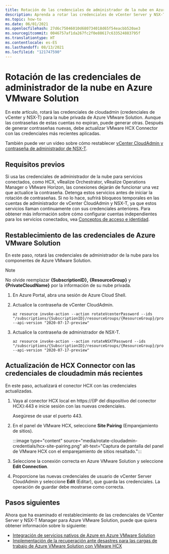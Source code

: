 ```yaml
---
title: Rotación de las credenciales de administrador de la nube en Azure VMware Solution
description: Aprenda a rotar las credenciales de vCenter Server y NSX-T Manager para la nube privada de Azure VMware Solution.
ms.topic: how-to
ms.date: 06/01/2021
ms.openlocfilehash: 27d6c75046010d680734018d65f54eacbb520ae3
ms.sourcegitcommit: 0046757af1da267fc2f0e88617c633524883795f
ms.translationtype: HT
ms.contentlocale: es-ES
ms.lasthandoff: 08/13/2021
ms.locfileid: "121747590"
---
```

# <a name="rotate-the-cloudadmin-credentials-for-azure-vmware-solution"></a>Rotación de las credenciales de administrador de la nube en Azure VMware Solution

En este artículo, rotará las credenciales de cloudadmin (credenciales de vCenter y NSX-T) para la nube privada de Azure VMware Solution.  Aunque las contraseñas de estas cuentas no expiran, puede generar otras. Después de generar contraseñas nuevas, debe actualizar VMware HCX Connector con las credenciales más recientes aplicadas.

También puede ver un vídeo sobre cómo restablecer [vCenter CloudAdmin y contraseña de administrador de NSX-T](https://youtu.be/cK1qY3knj88). 

## <a name="prerequisites"></a>Requisitos previos

Si usa las credenciales de administrador de la nube para servicios conectados, como HCX, vRealize Orchestrator, vRealize Operations Manager o VMware Horizon, las conexiones dejarán de funcionar una vez que actualice la contraseña.  Detenga estos servicios antes de iniciar la rotación de contraseñas. Si no lo hace, sufrirá bloqueos temporales en las cuentas de administrador de vCenter CloudAdmin y NSX-T, ya que estos servicios llaman continuamente con sus credenciales anteriores.  Para obtener más información sobre cómo configurar cuentas independientes para los servicios conectados, vea [Conceptos de acceso e identidad](./concepts-identity.md).

## <a name="reset-your-azure-vmware-solution-cloudadmin-credentials"></a>Restablecimiento de las credenciales de Azure VMware Solution

En este paso, rotará las credenciales de administrador de la nube para los componentes de Azure VMware Solution. 

>[!NOTE]
>No olvide reemplazar **{SubscriptionID},** **{ResourceGroup}** y **{PrivateCloudName}** por la información de su nube privada.

1. En Azure Portal, abra una sesión de Azure Cloud Shell.

2. Actualice la contraseña de vCenter CloudAdmin.  

   ```azurecli-interactive
   az resource invoke-action --action rotateVcenterPassword --ids "/subscriptions/{SubscriptionID}/resourceGroups/{ResourceGroup}/providers/Microsoft.AVS/privateClouds/{PrivateCloudName}" --api-version "2020-07-17-preview"
   ```
          
3. Actualice la contraseña de administrador de NSX-T. 

   ```azurecli-interactive
   az resource invoke-action --action rotateNSXTPassword --ids "/subscriptions/{SubscriptionID}/resourceGroups/{ResourceGroup}/providers/Microsoft.AVS/privateClouds/{PrivateCloudName}" --api-version "2020-07-17-preview"
   ```

## <a name="update-hcx-connector-with-the-latest-cloudadmin-credentials"></a>Actualización de HCX Connector con las credenciales de cloudadmin más recientes

En este paso, actualizará el conector HCX con las credenciales actualizadas.

1. Vaya al conector HCX local en https://{IP del dispositivo del conector HCX}:443 e inicie sesión con las nuevas credenciales.

   Asegúrese de usar el puerto 443. 

2. En el panel de VMware HCX, seleccione **Site Pairing** (Emparejamiento de sitios).
    
   :::image type="content" source="media/rotate-cloudadmin-credentials/hcx-site-pairing.png" alt-text="Captura de pantalla del panel de VMware HCX con el emparejamiento de sitios resaltado.":::
 
3. Seleccione la conexión correcta en Azure VMware Solution y seleccione **Edit Connection**.
 
4. Proporcione las nuevas credenciales de usuario de vCenter Server CloudAdmin y seleccione **Edit** (Editar), que guarda las credenciales. La operación de guardar debe mostrarse como correcta.

## <a name="next-steps"></a>Pasos siguientes

Ahora que ha examinado el restablecimiento de las credenciales de VCenter Server y NSX-T Manager para Azure VMware Solution, puede que quiera obtener información sobre lo siguiente:

- [Integración de servicios nativos de Azure en Azure VMware Solution](integrate-azure-native-services.md)
- [Implementación de la recuperación ante desastres para las cargas de trabajo de Azure VMware Solution con VMware HCX](deploy-disaster-recovery-using-vmware-hcx.md)
